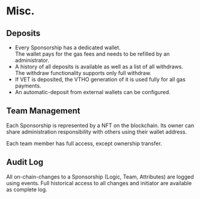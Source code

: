 # Misc.

## Deposits

* Every Sponsorship has a dedicated wallet.\
  The wallet pays for the gas fees and needs to be refilled by an administrator.
* A history of all deposits is available as well as a list of all withdraws.\
  The withdraw functionality supports only full withdraw.
* If VET is deposited, the VTHO generation of it is used fully for all gas payments.&#x20;
* An automatic-deposit from external wallets can be configured.

## Team Management

Each Sponsorship is represented by a NFT on the blockchain. Its owner can share administration responsibility with others using their wallet address.

Each team member has full access, except ownership transfer.

## Audit Log

All on-chain-changes to a Sponsorship (Logic, Team, Attributes) are logged using events. Full historical access to all changes and initiator are available as complete log.

